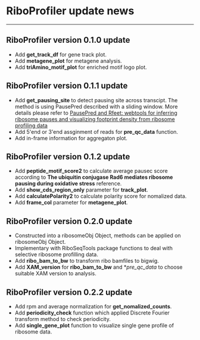# RiboProfiler update news

---

## RiboProfiler version 0.1.0 update

- Add **get_track_df** for gene track plot.
- Add **metagene_plot** for metagene analysis.
- Add **triAmino_motif_plot** for enriched motif logo plot.

## RiboProfiler version 0.1.1 update

- Add **get_pausing_site** to detect pausing site across transcipt. The method
is using PausePred described with a sliding window. More details please refer to
[PausePred and Rfeet: webtools for inferring ribosome pauses and visualizing footprint density from ribosome profiling data](https://www.ncbi.nlm.nih.gov/pmc/articles/PMC6140459/)
- Add 5'end or 3'end assginment of reads for **pre_qc_data** function.
- Add in-frame information for aggregaton plot.

## RiboProfiler version 0.1.2 update

- Add **peptide_motif_score2** to calculate average pausec score according to 
**The ubiquitin conjugase Rad6 mediates ribosome pausing during oxidative stress** reference.
- Add **show_cds_region_only** parameter for **track_plot**.
- Add **calculatePolarity2** to calculate polarity score for nomalized data.
- Add **frame_col** parameter for **metagene_plot**.

## RiboProfiler version 0.2.0 update
- Constructed into a ribosomeObj Object, methods can be applied on ribosomeObj Object.
- Implementary with RiboSeqTools package functions to deal with selective ribosome profilling data.
- Add **ribo_bam_to_bw** to transform ribo bamfiles to bigwig.
- Add **XAM_version** for **ribo_bam_to_bw** and **pre_qc_data* to choose suitable XAM version to analysis.

## RiboProfiler version 0.2.2 update
- Add rpm and average normalization for **get_nomalized_counts**.
- Add **periodicity_check** function which applied Discrete Fourier transform method to check periodicity.
- Add **single_gene_plot** function to visualize single gene profile of ribosome data.
